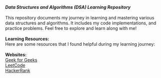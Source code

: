 <b><i>Data Structures and Algorithms (DSA) Learning Repository</b></i><br><br>
This repository documents my journey in learning and mastering various data structures and algorithms. It includes my code implementations, and practice problems. Feel free to explore and learn along with me!<br><br>
<b>Learning Resources:</b><br>
Here are some resources that I found helpful during my learning journey:<br><br>
<b>Websites:</b><br>
[Geek for Geeks](https://www.geeksforgeeks.org/)<br>
[LeetCode](https://leetcode.com/)<br>
[HackerRank](https://www.hackerrank.com/dashboard)<br>
